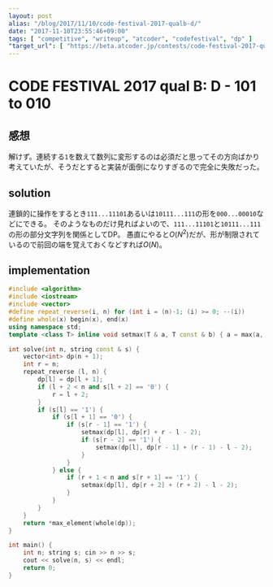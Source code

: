 ```yaml
---
layout: post
alias: "/blog/2017/11/10/code-festival-2017-qualb-d/"
date: "2017-11-10T23:55:46+09:00"
tags: [ "competitive", "writeup", "atcoder", "codefestival", "dp" ]
"target_url": [ "https://beta.atcoder.jp/contests/code-festival-2017-qualb/tasks/code_festival_2017_qualb_d" ]
---
```


# CODE FESTIVAL 2017 qual B: D - 101 to 010

## 感想

解けず。連続する`1`を数えて数列に変形するのは必須だと思ってその方向ばかり考えていたが、そうだとすると実装が面倒になりすぎるので完全に失敗だった。

## solution

連鎖的に操作をするとき`111...11101`あるいは`10111...111`の形を`000...00010`などにできる。
そのようなものだけ見ればよいので、`111...11101`と`10111...111`の形の部分文字列を関係としてDP。
愚直にやると$O(N^2)$だが、形が制限されているので前回の端を覚えておくなどすれば$O(N)$。

## implementation

``` c++
#include <algorithm>
#include <iostream>
#include <vector>
#define repeat_reverse(i, n) for (int i = (n)-1; (i) >= 0; --(i))
#define whole(x) begin(x), end(x)
using namespace std;
template <class T> inline void setmax(T & a, T const & b) { a = max(a, b); }

int solve(int n, string const & s) {
    vector<int> dp(n + 1);
    int r = n;
    repeat_reverse (l, n) {
        dp[l] = dp[l + 1];
        if (l + 2 < n and s[l + 2] == '0') {
            r = l + 2;
        }
        if (s[l] == '1') {
            if (s[l + 1] == '0') {
                if (s[r - 1] == '1') {
                    setmax(dp[l], dp[r] + r - l - 2);
                    if (s[r - 2] == '1') {
                        setmax(dp[l], dp[r - 1] + (r - 1) - l - 2);
                    }
                }
            } else {
                if (r + 1 < n and s[r + 1] == '1') {
                    setmax(dp[l], dp[r + 2] + (r + 2) - l - 2);
                }
            }
        }
    }
    return *max_element(whole(dp));
}

int main() {
    int n; string s; cin >> n >> s;
    cout << solve(n, s) << endl;
    return 0;
}
```
